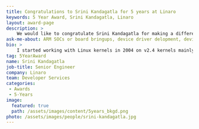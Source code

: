 ```yaml
---
title: Congratulations to Srini Kandagatla for 5 years at Linaro
keywords: 5 Year Award, Srini Kandagatla, Linaro
layout: award-page
description: >
    We would like to congratulate Srini Kandagatla for making a difference in open source at Linaro for 5 years.
ask-me-about: ARM SOCs or board bringups, device driver delopment, device trees, upstreaming.
bio: >
    I started working with Linux kernels in 2004 on v2.4 kernels mainly writing new device drivers for Taiwan based company. Since then, I continued to work on various ARM based embedded Linux platforms for hand-held devices, set-top boxes. Worked with various ARM based SMP/UP processors like STiH415, STiH416, S3C24XX, S3C241X, BCM2153, PXA270, OMAP 730 & 850, OMAP 2430. Most of my experience is around embedded software, R&D, bringing up new SOCs, Boards, or writing drivers, upstreaming, debugging and customer support. My last association with ST Microelectronics has given me chance to bring up large number of development boards, modules and SoCs from scratch based on both ARM and ST40. I have been leading the upstreaming work for STlinux and currently am the Maintainer of ST ARM SoCs in kernel.org.
tag: 5YearAward
name: Srini Kandagatla
job-title: Senior Engineer
company: Linaro
team: Developer Services
categories:
 - Awards
 - 5-Years
image:
  featured: true
  path: /assets/images/content/5years_bkgd.png
photo: /assets/images/people/srini-kandagatla.jpg
---
```

